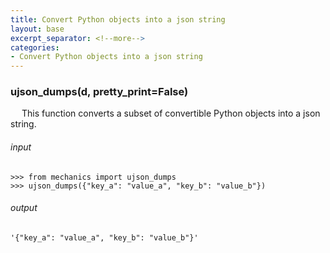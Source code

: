 ```yaml
---
title: Convert Python objects into a json string
layout: base
excerpt_separator: <!--more-->
categories: 
- Convert Python objects into a json string
---
```

### ujson_dumps(d, pretty_print=False)
&emsp; This function converts a subset of convertible Python objects into a json string.
<!--more-->
###### input
```shell
>>> from mechanics import ujson_dumps 
>>> ujson_dumps({"key_a": "value_a", "key_b": "value_b"})
```
###### output
```shell
'{"key_a": "value_a", "key_b": "value_b"}'
```